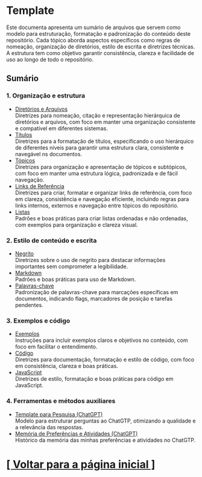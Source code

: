 # Template

Este documenta apresenta um sumário de arquivos que servem como modelo para estruturação, formatação e padronização do conteúdo deste repositório. Cada tópico aborda aspectos específicos como regras de nomeação, organização de diretórios, estilo de escrita e diretrizes técnicas. A estrutura tem como objetivo garantir consistência, clareza e facilidade de uso ao longo de todo o repositório.

## Sumário

### 1. Organização e estrutura

- [Diretórios e Arquivos](./1-organizacao-estrutura/1-diretorios-arquivos/1-diretorios-arquivos.md)  
    Diretrizes para nomeação, citação e representação hierárquica de diretórios e arquivos, com foco em manter uma organização consistente e compatível em diferentes sistemas.
- [Títulos](./1-organizacao-estrutura/2-titulos.md)  
    Diretrizes para a formatação de títulos, especificando o uso hierárquico de diferentes níveis para garantir uma estrutura clara, consistente e navegável ns documentos.
- [Tópicos](./1-organizacao-estrutura/3-topicos.md)  
    Diretrizes para organização e apresentação de tópicos e subtópicos, com foco em manter uma estrutura lógica, padronizada e de fácil navegação.
- [Links de Referência](./1-organizacao-estrutura/4-links-referencia.md)  
    Diretrizes para criar, formatar e organizar links de referência, com foco em clareza, consistência e navegação eficiente, incluindo regras para links internos, externos e navegação entre tópicos do repositório.
- [Listas](./1-organizacao-estrutura/5-listas.md)  
    Padrões e boas práticas para criar listas ordenadas e não ordenadas, com exemplos para organização e clareza visual.

### 2. Estilo de conteúdo e escrita

- [Negrito](./2-estilo-conteudo-escrita/1-negrito.md)  
    Diretrizes sobre o uso de negrito para destacar informações importantes sem comprometer a legibilidade.
- [Markdown](./2-estilo-conteudo-escrita/2-markdown.md)  
    Padrões e boas práticas para uso de Markdown.
- [Palavras-chave](./2-estilo-conteudo-escrita/3-palavras-chave.md)  
    Padronização de palavras-chave para marcações específicas em documentos, indicando flags, marcadores de posição e tarefas pendentes.

### 3. Exemplos e código

- [Exemplos](./3-exemplos-codigo/1-exemplos.md)  
    Instruções para incluir exemplos claros e objetivos no conteúdo, com foco em facilitar o entendimento.
- [Código](./3-exemplos-codigo/2-codigo/1-codigo.md)  
    Diretrizes para documentação, formatação e estilo de código, com foco em consistência, clareza e boas práticas.
- [JavaScript](./3-exemplos-codigo/3-javascript.md)  
    Diretrizes de estilo, formatação e boas práticas para código em JavaScript.

### 4. Ferramentas e métodos auxiliares

<!-- Esta seção provavelmente será destinadas a "contextos", permitindo que, ao lidar novamente com uma situação específica, eu possa fornecer todo o contexto de forma rápida e direta. -->

- [Template para Pesquisa (ChatGPT)](./4-ferramentas-metodos-auxiliares/1-chatgpt.md)  
    Modelo para estruturar perguntas ao ChatGTP, otimizando a qualidade e a relevância das respostas.
- [Memória de Preferências e Atividades (ChatGPT)](./4-ferramentas-metodos-auxiliares/2-memoria-preferencias-atividades/1-memoria-preferencias-atividades.md)  
    Histórico da memória das minhas preferências e atividades no ChatGTP.

# [[ Voltar para a página inicial ]](../README.md)